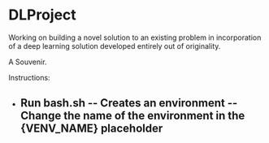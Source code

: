 # DLProject

Working on building a novel solution to an existing problem in incorporation of a deep learning solution developed entirely out of originality. 

A Souvenir. 

Instructions:

- Run bash.sh
  -- Creates an environment 
  -- Change the name of the environment in the {VENV_NAME} placeholder
  -- 
